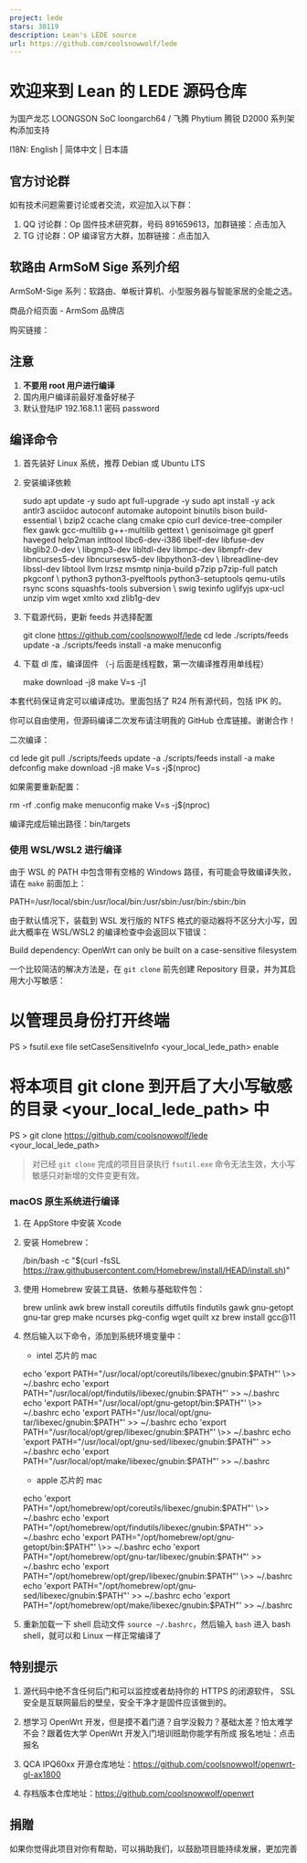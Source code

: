 ```yaml
---
project: lede
stars: 30119
description: Lean's LEDE source
url: https://github.com/coolsnowwolf/lede
---
```


欢迎来到 Lean 的 LEDE 源码仓库
=====================

为国产龙芯 LOONGSON SoC loongarch64 / 飞腾 Phytium 腾锐 D2000 系列架构添加支持

I18N: English | 简体中文 | 日本語

官方讨论群
-----

如有技术问题需要讨论或者交流，欢迎加入以下群：

1.  QQ 讨论群：Op 固件技术研究群，号码 891659613，加群链接：点击加入
2.  TG 讨论群：OP 编译官方大群，加群链接：点击加入

软路由 ArmSoM Sige 系列介绍
--------------------

ArmSoM-Sige 系列：软路由、单板计算机、小型服务器与智能家居的全能之选。

商品介绍页面 - ArmSom 品牌店

购买链接：

注意
--

1.  **不要用 root 用户进行编译**
2.  国内用户编译前最好准备好梯子
3.  默认登陆IP 192.168.1.1 密码 password

编译命令
----

1.  首先装好 Linux 系统，推荐 Debian 或 Ubuntu LTS
    
2.  安装编译依赖
    
    sudo apt update -y
    sudo apt full-upgrade -y
    sudo apt install -y ack antlr3 asciidoc autoconf automake autopoint binutils bison build-essential \\
    bzip2 ccache clang cmake cpio curl device-tree-compiler flex gawk gcc-multilib g++-multilib gettext \\
    genisoimage git gperf haveged help2man intltool libc6-dev-i386 libelf-dev libfuse-dev libglib2.0-dev \\
    libgmp3-dev libltdl-dev libmpc-dev libmpfr-dev libncurses5-dev libncursesw5-dev libpython3-dev \\
    libreadline-dev libssl-dev libtool llvm lrzsz msmtp ninja-build p7zip p7zip-full patch pkgconf \\
    python3 python3-pyelftools python3-setuptools qemu-utils rsync scons squashfs-tools subversion \\
    swig texinfo uglifyjs upx-ucl unzip vim wget xmlto xxd zlib1g-dev
    
3.  下载源代码，更新 feeds 并选择配置
    
    git clone https://github.com/coolsnowwolf/lede
    cd lede
    ./scripts/feeds update -a
    ./scripts/feeds install -a
    make menuconfig
    
4.  下载 dl 库，编译固件 （-j 后面是线程数，第一次编译推荐用单线程）
    
    make download -j8
    make V=s -j1
    

本套代码保证肯定可以编译成功。里面包括了 R24 所有源代码，包括 IPK 的。

你可以自由使用，但源码编译二次发布请注明我的 GitHub 仓库链接。谢谢合作！

二次编译：

cd lede
git pull
./scripts/feeds update -a
./scripts/feeds install -a
make defconfig
make download -j8
make V=s -j$(nproc)

如果需要重新配置：

rm -rf .config
make menuconfig
make V=s -j$(nproc)

编译完成后输出路径：bin/targets

### 使用 WSL/WSL2 进行编译

由于 WSL 的 PATH 中包含带有空格的 Windows 路径，有可能会导致编译失败，请在 `make` 前面加上：

PATH=/usr/local/sbin:/usr/local/bin:/usr/sbin:/usr/bin:/sbin:/bin

由于默认情况下，装载到 WSL 发行版的 NTFS 格式的驱动器将不区分大小写，因此大概率在 WSL/WSL2 的编译检查中会返回以下错误：

Build dependency: OpenWrt can only be built on a case-sensitive filesystem

一个比较简洁的解决方法是，在 `git clone` 前先创建 Repository 目录，并为其启用大小写敏感：

# 以管理员身份打开终端
PS \> fsutil.exe file setCaseSensitiveInfo <your\_local\_lede\_path\> enable
# 将本项目 git clone 到开启了大小写敏感的目录 <your\_local\_lede\_path> 中
PS \> git clone https://github.com/coolsnowwolf/lede <your\_local\_lede\_path\>

> 对已经 `git clone` 完成的项目目录执行 `fsutil.exe` 命令无法生效，大小写敏感只对新增的文件变更有效。

### macOS 原生系统进行编译

1.  在 AppStore 中安装 Xcode
    
2.  安装 Homebrew：
    
    /bin/bash -c "$(curl -fsSL https://raw.githubusercontent.com/Homebrew/install/HEAD/install.sh)"
    
3.  使用 Homebrew 安装工具链、依赖与基础软件包：
    
    brew unlink awk
    brew install coreutils diffutils findutils gawk gnu-getopt gnu-tar grep make ncurses pkg-config wget quilt xz
    brew install gcc@11
    
4.  然后输入以下命令，添加到系统环境变量中：
    
    -   intel 芯片的 mac
    
    echo 'export PATH="/usr/local/opt/coreutils/libexec/gnubin:$PATH"' \>> ~/.bashrc
    echo 'export PATH="/usr/local/opt/findutils/libexec/gnubin:$PATH"' \>> ~/.bashrc
    echo 'export PATH="/usr/local/opt/gnu-getopt/bin:$PATH"' \>> ~/.bashrc
    echo 'export PATH="/usr/local/opt/gnu-tar/libexec/gnubin:$PATH"' \>> ~/.bashrc
    echo 'export PATH="/usr/local/opt/grep/libexec/gnubin:$PATH"' \>> ~/.bashrc
    echo 'export PATH="/usr/local/opt/gnu-sed/libexec/gnubin:$PATH"' \>> ~/.bashrc
    echo 'export PATH="/usr/local/opt/make/libexec/gnubin:$PATH"' \>> ~/.bashrc
    
    -   apple 芯片的 mac
    
    echo 'export PATH="/opt/homebrew/opt/coreutils/libexec/gnubin:$PATH"' \>> ~/.bashrc
    echo 'export PATH="/opt/homebrew/opt/findutils/libexec/gnubin:$PATH"' \>> ~/.bashrc
    echo 'export PATH="/opt/homebrew/opt/gnu-getopt/bin:$PATH"' \>> ~/.bashrc
    echo 'export PATH="/opt/homebrew/opt/gnu-tar/libexec/gnubin:$PATH"' \>> ~/.bashrc
    echo 'export PATH="/opt/homebrew/opt/grep/libexec/gnubin:$PATH"' \>> ~/.bashrc
    echo 'export PATH="/opt/homebrew/opt/gnu-sed/libexec/gnubin:$PATH"' \>> ~/.bashrc
    echo 'export PATH="/opt/homebrew/opt/make/libexec/gnubin:$PATH"' \>> ~/.bashrc
    
5.  重新加载一下 shell 启动文件 `source ~/.bashrc`，然后输入 `bash` 进入 bash shell，就可以和 Linux 一样正常编译了
    

特别提示
----

1.  源代码中绝不含任何后门和可以监控或者劫持你的 HTTPS 的闭源软件， SSL 安全是互联网最后的壁垒，安全干净才是固件应该做到的。
    
2.  想学习 OpenWrt 开发，但是摸不着门道？自学没毅力？基础太差？怕太难学不会？跟着佐大学 OpenWrt 开发入门培训班助你能学有所成 报名地址：点击报名
    
3.  QCA IPQ60xx 开源仓库地址：https://github.com/coolsnowwolf/openwrt-gl-ax1800
    
4.  存档版本仓库地址：https://github.com/coolsnowwolf/openwrt
    

捐贈
--

如果你觉得此项目对你有帮助，可以捐助我们，以鼓励项目能持续发展，更加完善
